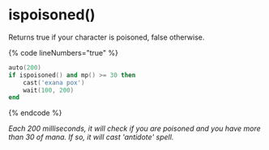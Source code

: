 # ispoisoned()

Returns true if your character is poisoned, false otherwise.

{% code lineNumbers="true" %}
```lua
auto(200)
if ispoisoned() and mp() >= 30 then
    cast('exana pox')
    wait(100, 200)
end
```
{% endcode %}

_Each 200 milliseconds, it will check if you are poisoned and you have more than 30 of mana. If so, it will cast 'antidote' spell._